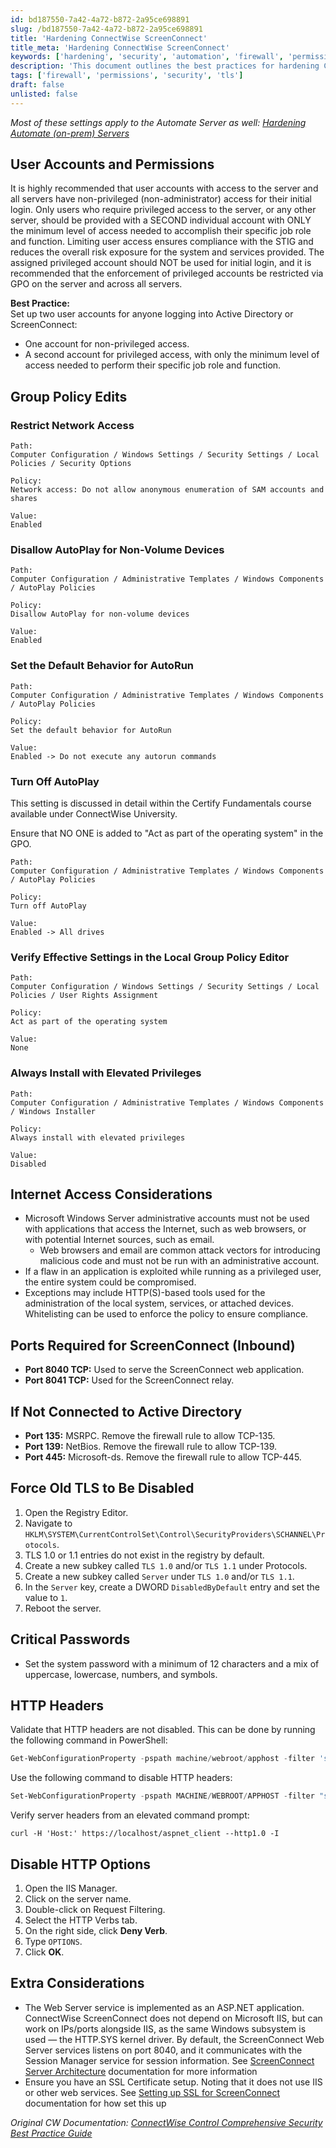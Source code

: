 ```yaml
---
id: bd187550-7a42-4a72-b872-2a95ce698891
slug: /bd187550-7a42-4a72-b872-2a95ce698891
title: 'Hardening ConnectWise ScreenConnect'
title_meta: 'Hardening ConnectWise ScreenConnect'
keywords: ['hardening', 'security', 'automation', 'firewall', 'permissions', 'tls', 'audit']
description: 'This document outlines the best practices for hardening ConnectWise ScreenConnect, including user accounts, group policy edits, internet access considerations, and critical passwords. It also covers firewall settings and TLS configurations to enhance security.'
tags: ['firewall', 'permissions', 'security', 'tls']
draft: false
unlisted: false
---
```


*Most of these settings apply to the Automate Server as well: [Hardening Automate (on-prem) Servers](/docs/b356a7ff-5336-480e-830c-476bee44cb98)*

## User Accounts and Permissions

It is highly recommended that user accounts with access to the server and all servers have non-privileged (non-administrator) access for their initial login. Only users who require privileged access to the server, or any other server, should be provided with a SECOND individual account with ONLY the minimum level of access needed to accomplish their specific job role and function. Limiting user access ensures compliance with the STIG and reduces the overall risk exposure for the system and services provided. The assigned privileged account should NOT be used for initial login, and it is recommended that the enforcement of privileged accounts be restricted via GPO on the server and across all servers.

**Best Practice:**  
Set up two user accounts for anyone logging into Active Directory or ScreenConnect:  
- One account for non-privileged access.  
- A second account for privileged access, with only the minimum level of access needed to perform their specific job role and function.

## Group Policy Edits

### Restrict Network Access
```
Path:
Computer Configuration / Windows Settings / Security Settings / Local Policies / Security Options

Policy:
Network access: Do not allow anonymous enumeration of SAM accounts and shares

Value:
Enabled
```

### Disallow AutoPlay for Non-Volume Devices
```
Path:
Computer Configuration / Administrative Templates / Windows Components / AutoPlay Policies

Policy:
Disallow AutoPlay for non-volume devices

Value:
Enabled
```

### Set the Default Behavior for AutoRun
```
Path:
Computer Configuration / Administrative Templates / Windows Components / AutoPlay Policies

Policy:
Set the default behavior for AutoRun

Value:
Enabled -> Do not execute any autorun commands
```

### Turn Off AutoPlay
This setting is discussed in detail within the Certify Fundamentals course available under ConnectWise University.

Ensure that NO ONE is added to "Act as part of the operating system" in the GPO.
```
Path:
Computer Configuration / Administrative Templates / Windows Components / AutoPlay Policies

Policy:
Turn off AutoPlay

Value:
Enabled -> All drives
```

### Verify Effective Settings in the Local Group Policy Editor
```
Path:
Computer Configuration / Windows Settings / Security Settings / Local Policies / User Rights Assignment

Policy:
Act as part of the operating system

Value:
None
```

### Always Install with Elevated Privileges
```
Path:
Computer Configuration / Administrative Templates / Windows Components / Windows Installer

Policy:
Always install with elevated privileges

Value:
Disabled
```

## Internet Access Considerations
- Microsoft Windows Server administrative accounts must not be used with applications that access the Internet, such as web browsers, or with potential Internet sources, such as email.
    - Web browsers and email are common attack vectors for introducing malicious code and must not be run with an administrative account.
- If a flaw in an application is exploited while running as a privileged user, the entire system could be compromised.
- Exceptions may include HTTP(S)-based tools used for the administration of the local system, services, or attached devices. Whitelisting can be used to enforce the policy to ensure compliance.

## Ports Required for ScreenConnect (Inbound)
- **Port 8040 TCP:** Used to serve the ScreenConnect web application.
- **Port 8041 TCP:** Used for the ScreenConnect relay.

## If Not Connected to Active Directory
- **Port 135:** MSRPC. Remove the firewall rule to allow TCP-135.
- **Port 139:** NetBios. Remove the firewall rule to allow TCP-139.
- **Port 445:** Microsoft-ds. Remove the firewall rule to allow TCP-445.

## Force Old TLS to Be Disabled
1. Open the Registry Editor.
2. Navigate to `HKLM\SYSTEM\CurrentControlSet\Control\SecurityProviders\SCHANNEL\Protocols`.
3. TLS 1.0 or 1.1 entries do not exist in the registry by default.
4. Create a new subkey called `TLS 1.0` and/or `TLS 1.1` under Protocols.
5. Create a new subkey called `Server` under `TLS 1.0` and/or `TLS 1.1`.
6. In the `Server` key, create a DWORD `DisabledByDefault` entry and set the value to `1`.
7. Reboot the server.

## Critical Passwords
- Set the system password with a minimum of 12 characters and a mix of uppercase, lowercase, numbers, and symbols.

## HTTP Headers
Validate that HTTP headers are not disabled. This can be done by running the following command in PowerShell:
```powershell
Get-WebConfigurationProperty -pspath machine/webroot/apphost -filter 'system.webserver/security/requestfiltering' -name 'removeServerHeader'
```

Use the following command to disable HTTP headers:
```powershell
Set-WebConfigurationProperty -pspath MACHINE/WEBROOT/APPHOST -filter "system.webServer/security/requestFiltering" -name "removeServerHeader" -value "True"
```

Verify server headers from an elevated command prompt:
```shell
curl -H 'Host:' https://localhost/aspnet_client --http1.0 -I
```

## Disable HTTP Options
1. Open the IIS Manager.
2. Click on the server name.
3. Double-click on Request Filtering.
4. Select the HTTP Verbs tab.
5. On the right side, click **Deny Verb**.
6. Type `OPTIONS`.
7. Click **OK**.

## Extra Considerations
- The Web Server service is implemented as an ASP.NET application. ConnectWise ScreenConnect does not depend on Microsoft IIS, but can work on IPs/ports alongside IIS, as the same Windows subsystem is used — the HTTP.SYS kernel driver. By default, the ScreenConnect Web Server services listens on port 8040, and it communicates with the Session Manager service for session information. See [ScreenConnect Server Architecture](https://docs.connectwise.com/ConnectWise_Control_Documentation/On-premises/On-premises_knowledge_base/Server_architecture) documentation for more information
- Ensure you have an SSL Certificate setup. Noting that it does not use IIS or other web services. See [Setting up SSL for ScreenConnect](https://docs.connectwise.com/ConnectWise_Control_Documentation/On-premises/Advanced_setup/SSL_certificate_installation) documentation for how set this up

*Original CW Documentation: [ConnectWise Control Comprehensive Security Best Practice Guide](https://university.connectwise.com/content/UserDocs/Business_Knowledge/ConnectWise_Control_Comprehensive_Security_Best_Practice_Guide.pdf)*